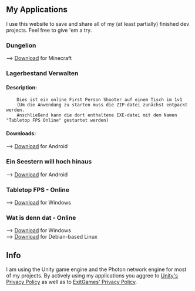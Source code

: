 ## My Applications

I use this website to save and share all of my (at least partially) finished dev projects.
Feel free to give 'em a try.

### Dungelion

--> [Download](https://github.com/Xenomojin/DevProjects/raw/master/Dungelion.zip) for Minecraft

### Lagerbestand Verwalten

#### Description:
```
    Dies ist ein online First Person Shooter auf einem Tisch im 1v1
    (Um die Anwendung zu starten muss die ZIP-datei zunächst entpackt werden.
    Anschließend kann die dort enthaltene EXE-datei mit dem Namen "Tabletop FPS Online" gestartet werden)
```
#### Downloads:
--> [Download](https://github.com/Xenomojin/DevProjects/raw/master/Lagerbestand%20Verwalten.apk) for Android

### Ein Seestern will hoch hinaus

--> [Download](https://github.com/Xenomojin/DevProjects/raw/master/EinSeesternWillHochHinaus.apk) for Android

### Tabletop FPS - Online

--> [Download](https://github.com/Xenomojin/DevProjects/raw/master/Tabletop%20FPS%20Online.zip) for Windows

### Wat is denn dat - Online

--> [Download](https://github.com/Xenomojin/DevProjects/raw/master/Wat-is-denn-dat-Online_Windows.zip) for Windows\
--> [Download](https://github.com/Xenomojin/DevProjects/raw/master/Wat-is-denn-dat-Online_Linux.zip) for Debian-based Linux


## Info

I am using the Unity game engine and the Photon network engine for most of my projects. By actively using my applications you aggree to [Unity's Privacy Policy](https://unity3d.com/de/legal/privacy-policy) as well as to [ExitGames' Privacy Policy](https://dashboard.photonengine.com/en-US/account/privacyandcookiepolicy).
